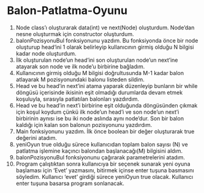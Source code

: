 # Balon-Patlatma-Oyunu
1)	Node class’ı oluşturarak data(int) ve next(Node) oluşturdum. Node’dan nesne oluşturmak için constructor oluşturdum. 
2)	balonPozisyonuBul fonksiyonunu yazdım. Bu fonksiyonda önce bir node oluşturup head‘ini 1 olarak belirleyip kullanıcının girmiş olduğu N bilgisi kadar node oluşturdum. 
3)	İlk oluşturulan node’un head’ini son oluşturulan node’un next’ine atayarak son node ve ilk node’u birbirine bağladım.
4)	Kullanıcının girmiş olduğu M bilgisi doğrultusunda M-1 kadar balon atlayarak M pozisyonundaki balonu listeden sildim. 
5)	Head ve bu head’in next’ini atama yaparak düzenleyip bunların bir while döngüsü içerisinde ikisinin eşit olmadığı durumlarda devam etmek koşuluyla, sırasıyla patlatılan balonları yazdırdım. 
6)	Head ve bu head’in next’i birbirine eşit olduğunda döngüsünden çıkmak için koşul koydum çünkü ilk node’un head’i ve son node’un next’i birbirinin aynısı ise bu iki node aslında aynı node’dur. Son bir balon kaldığı için kalan son balonun pozisyonunu yazdırdım.
7)	Main fonksiyonunu yazdım. İlk önce boolean bir değer oluşturarak true değerini atadım.
8)	yeniOyun true olduğu sürece kullanıcıdan toplam balon sayısı (N) ve patlatma işlemine kaçıncı balondan başlanacağı(M) bilgisini aldım. 
9)	balonPozisyonuBul fonksiyonunu  çağırarak parametrelerini atadım.
10)	Program çalıştıktan sonra kullanıcıya bir seçenek sunarak yeni oyuna başlaması için ‘Evet’ yazmasını, bitirmek içinse enter tuşuna basmasını söyledim. Kullanıcı ‘evet’ girdiği sürece yeniOyun true olacak. Kullanıcı enter tuşuna basarsa program sonlanacak.
